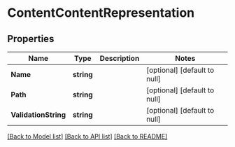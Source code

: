# ContentContentRepresentation

## Properties
Name | Type | Description | Notes
------------ | ------------- | ------------- | -------------
**Name** | **string** |  | [optional] [default to null]
**Path** | **string** |  | [optional] [default to null]
**ValidationString** | **string** |  | [optional] [default to null]

[[Back to Model list]](../README.md#documentation-for-models) [[Back to API list]](../README.md#documentation-for-api-endpoints) [[Back to README]](../README.md)


